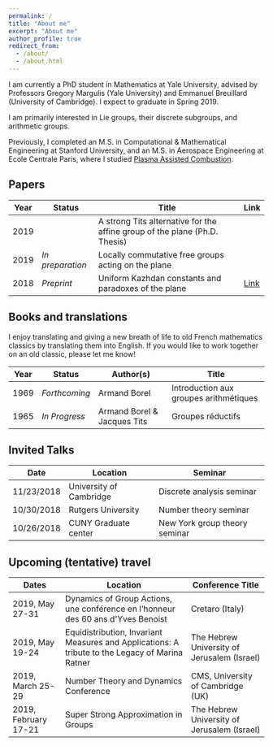 ```yaml
---
permalink: /
title: "About me"
excerpt: "About me"
author_profile: true
redirect_from: 
  - /about/
  - /about.html
---
```


I am currently a PhD student in Mathematics at Yale University, advised by Professors Gregory Margulis (Yale University) and Emmanuel Breuillard (University of Cambridge). I expect to graduate in Spring 2019.

I am primarily interested in Lie groups, their discrete subgroups, and arithmetic groups.

Previously, I completed an M.S. in Computational & Mathematical Engineering at Stanford University, and an M.S. in Aerospace Engineering at Ecole Centrale Paris, where I studied [Plasma Assisted Combustion](https://ieeexplore.ieee.org/document/6012535).

## Papers

| Year | Status | Title | Link |
|---|---|---|---|
|2019||A strong Tits alternative for the affine group of the plane (Ph.D. Thesis)| |
|2019|_In preparation_|Locally commutative free groups acting on the plane||
|2018|_Preprint_|Uniform Kazhdan constants and paradoxes of the plane|[Link](https://www.dropbox.com/s/1wopzdriys3plgg/2018-December-uniform-affine.pdf?dl=0)|

## Books and translations

I enjoy translating and giving a new breath of life to old French mathematics classics by translating them into English. If you would like to work together on an old classic, please let me know!

| Year | Status | Author(s) | Title |
|---|---|---|---|
|1969|_Forthcoming_|Armand Borel|Introduction aux groupes arithmétiques|
|1965|_In Progress_|Armand Borel & Jacques Tits|Groupes réductifs|

## Invited Talks

|Date|Location|Seminar|
|---|---|---|
|11/23/2018|University of Cambridge|Discrete analysis seminar|
|10/30/2018|Rutgers University|Number theory seminar|
|10/26/2018|CUNY Graduate center|New York group theory seminar|

## Upcoming (tentative) travel

|Dates|Location|Conference Title|
|---|---|---|
|2019, May 27-31|Dynamics of Group Actions, une conférence en l’honneur des 60 ans d'Yves Benoist|Cretaro (Italy)|
|2019, May 19-24|Equidistribution, Invariant Measures and Applications: A tribute to the Legacy of Marina Ratner|The Hebrew University of Jerusalem (Israel)|
|2019, March 25-29|Number Theory and Dynamics Conference|CMS, University of Cambridge (UK)|
|2019, February 17-21|Super Strong Approximation in Groups|The Hebrew University of Jerusalem (Israel)|
